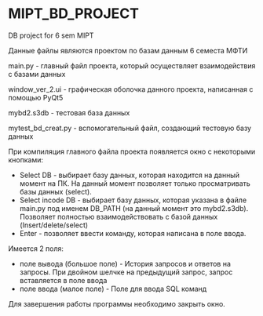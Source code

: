 # MIPT_BD_PROJECT

DB project for 6 sem MIPT


Данные файлы являются проектом по базам данным 6 семеста МФТИ

main.py - главный файл проекта, который осуществляет взаимодействия с базами данных

window_ver_2.ui - графическая оболочка данного проекта, написанная с помощью PyQt5

mybd2.s3db - тестовая база данных

mytest_bd_creat.py - вспомогательный файл, создающий тестовую базу данных

При компиляция главного файла проекта появляется окно с некоторыми кнопками:
  - Select DB - выбирает базу данных, которая находится на данный момент на ПК. На данный момент позволяет только просматривать базы данных (select).
  - Select incode DB - выбирает базу данных, которая указана в файле main.py под именем DB_PATH (на данный момент это mybd2.s3db). Позволяет полностью взаимодействовать с базой данных (Insert/delete/select)
  - Enter - позволяет ввести команду, которая написана в поле ввода.
  
 Имеется 2 поля: 
  - поле вывода (большое поле) - История запросов и ответов на запросы. При двойном шелчке на предыдущий запрос, запрос вставляется в поле ввода
  - поле ввода (малое поле) - Поле для ввода SQL команд
  
 Для завершения работы программы необходимо закрыть окно. 
